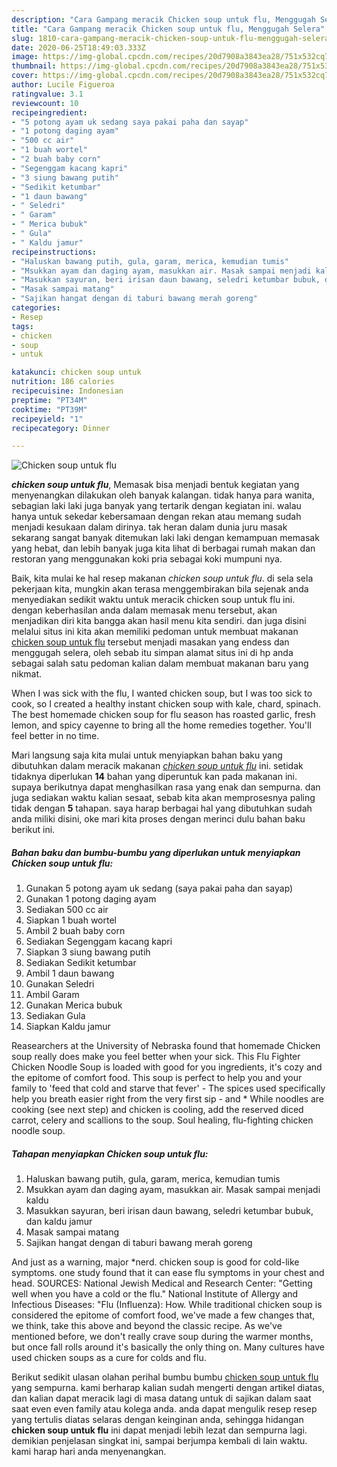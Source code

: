 ```yaml
---
description: "Cara Gampang meracik Chicken soup untuk flu, Menggugah Selera"
title: "Cara Gampang meracik Chicken soup untuk flu, Menggugah Selera"
slug: 1810-cara-gampang-meracik-chicken-soup-untuk-flu-menggugah-selera
date: 2020-06-25T18:49:03.333Z
image: https://img-global.cpcdn.com/recipes/20d7908a3843ea28/751x532cq70/chicken-soup-untuk-flu-foto-resep-utama.jpg
thumbnail: https://img-global.cpcdn.com/recipes/20d7908a3843ea28/751x532cq70/chicken-soup-untuk-flu-foto-resep-utama.jpg
cover: https://img-global.cpcdn.com/recipes/20d7908a3843ea28/751x532cq70/chicken-soup-untuk-flu-foto-resep-utama.jpg
author: Lucile Figueroa
ratingvalue: 3.1
reviewcount: 10
recipeingredient:
- "5 potong ayam uk sedang saya pakai paha dan sayap"
- "1 potong daging ayam"
- "500 cc air"
- "1 buah wortel"
- "2 buah baby corn"
- "Segenggam kacang kapri"
- "3 siung bawang putih"
- "Sedikit ketumbar"
- "1 daun bawang"
- " Seledri"
- " Garam"
- " Merica bubuk"
- " Gula"
- " Kaldu jamur"
recipeinstructions:
- "Haluskan bawang putih, gula, garam, merica, kemudian tumis"
- "Msukkan ayam dan daging ayam, masukkan air. Masak sampai menjadi kaldu"
- "Masukkan sayuran, beri irisan daun bawang, seledri ketumbar bubuk, dan kaldu jamur"
- "Masak sampai matang"
- "Sajikan hangat dengan di taburi bawang merah goreng"
categories:
- Resep
tags:
- chicken
- soup
- untuk

katakunci: chicken soup untuk 
nutrition: 186 calories
recipecuisine: Indonesian
preptime: "PT34M"
cooktime: "PT39M"
recipeyield: "1"
recipecategory: Dinner

---
```



![Chicken soup untuk flu](https://img-global.cpcdn.com/recipes/20d7908a3843ea28/751x532cq70/chicken-soup-untuk-flu-foto-resep-utama.jpg)

<b><i>chicken soup untuk flu</i></b>, Memasak bisa menjadi bentuk kegiatan yang menyenangkan dilakukan oleh banyak kalangan. tidak hanya para wanita, sebagian laki laki juga banyak yang tertarik dengan kegiatan ini. walau hanya untuk sekedar kebersamaan dengan rekan atau memang sudah menjadi kesukaan dalam dirinya. tak heran dalam dunia juru masak sekarang sangat banyak ditemukan laki laki dengan kemampuan memasak yang hebat, dan lebih banyak juga kita lihat di berbagai rumah makan dan restoran yang menggunakan koki pria sebagai koki mumpuni nya.

Baik, kita mulai ke hal resep makanan <i>chicken soup untuk flu</i>. di sela sela pekerjaan kita, mungkin akan terasa menggembirakan bila sejenak anda menyediakan sedikit waktu untuk meracik chicken soup untuk flu ini. dengan keberhasilan anda dalam memasak menu tersebut, akan menjadikan diri kita bangga akan hasil menu kita sendiri. dan juga disini melalui situs ini kita akan memiliki pedoman untuk membuat makanan <u>chicken soup untuk flu</u> tersebut menjadi masakan yang endess dan menggugah selera, oleh sebab itu simpan alamat situs ini di hp anda sebagai salah satu pedoman kalian dalam membuat makanan baru yang nikmat.

When I was sick with the flu, I wanted chicken soup, but I was too sick to cook, so I created a healthy instant chicken soup with kale, chard, spinach. The best homemade chicken soup for flu season has roasted garlic, fresh lemon, and spicy cayenne to bring all the home remedies together. You&#39;ll feel better in no time.


Mari langsung saja kita mulai untuk menyiapkan bahan baku yang dibutuhkan dalam meracik makanan <u><i>chicken soup untuk flu</i></u> ini. setidak tidaknya diperlukan <b>14</b> bahan yang diperuntuk kan pada makanan ini. supaya berikutnya dapat menghasilkan rasa yang enak dan sempurna. dan juga sediakan waktu kalian sesaat, sebab kita akan memprosesnya paling tidak dengan <b>5</b> tahapan. saya harap berbagai hal yang dibutuhkan sudah anda miliki disini, oke mari kita proses dengan merinci dulu bahan baku berikut ini.

<!--inarticleads1-->

##### Bahan baku dan bumbu-bumbu yang diperlukan untuk menyiapkan Chicken soup untuk flu:

1. Gunakan 5 potong ayam uk sedang (saya pakai paha dan sayap)
1. Gunakan 1 potong daging ayam
1. Sediakan 500 cc air
1. Siapkan 1 buah wortel
1. Ambil 2 buah baby corn
1. Sediakan Segenggam kacang kapri
1. Siapkan 3 siung bawang putih
1. Sediakan Sedikit ketumbar
1. Ambil 1 daun bawang
1. Gunakan  Seledri
1. Ambil  Garam
1. Gunakan  Merica bubuk
1. Sediakan  Gula
1. Siapkan  Kaldu jamur


Reasearchers at the University of Nebraska found that homemade Chicken soup really does make you feel better when your sick. This Flu Fighter Chicken Noodle Soup is loaded with good for you ingredients, it&#39;s cozy and the epitome of comfort food. This soup is perfect to help you and your family to &#39;feed that cold and starve that fever&#39; - The spices used specifically help you breath easier right from the very first sip - and * While noodles are cooking (see next step) and chicken is cooling, add the reserved diced carrot, celery and scallions to the soup. Soul healing, flu-fighting chicken noodle soup. 

<!--inarticleads2-->

##### Tahapan menyiapkan Chicken soup untuk flu:

1. Haluskan bawang putih, gula, garam, merica, kemudian tumis
1. Msukkan ayam dan daging ayam, masukkan air. Masak sampai menjadi kaldu
1. Masukkan sayuran, beri irisan daun bawang, seledri ketumbar bubuk, dan kaldu jamur
1. Masak sampai matang
1. Sajikan hangat dengan di taburi bawang merah goreng


And just as a warning, major *nerd. chicken soup is good for cold-like symptoms. one study found that it can ease flu symptoms in your chest and head. SOURCES: National Jewish Medical and Research Center: &#34;Getting well when you have a cold or the flu.&#34; National Institute of Allergy and Infectious Diseases: &#34;Flu (Influenza): How. While traditional chicken soup is considered the epitome of comfort food, we&#39;ve made a few changes that, we think, take this above and beyond the classic recipe. As we&#39;ve mentioned before, we don&#39;t really crave soup during the warmer months, but once fall rolls around it&#39;s basically the only thing on. Many cultures have used chicken soups as a cure for colds and flu. 

Berikut sedikit ulasan olahan perihal bumbu bumbu <u>chicken soup untuk flu</u> yang sempurna. kami berharap kalian sudah mengerti dengan artikel diatas, dan kalian dapat meracik lagi di masa datang untuk di sajikan dalam saat saat even even family atau kolega anda. anda dapat mengulik resep resep yang tertulis diatas selaras dengan keinginan anda, sehingga hidangan <b>chicken soup untuk flu</b> ini dapat menjadi lebih lezat dan sempurna lagi. demikian penjelasan singkat ini, sampai berjumpa kembali di lain waktu. kami harap hari anda menyenangkan.
